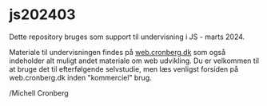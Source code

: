 # js202403

Dette repository bruges som support til undervisning i JS - marts 2024.

Materiale til undervisningen findes på [web.cronberg.dk](https://web.cronberg.dk/js/01Indledning.html) som også indeholder alt muligt andet materiale om web udvikling. Du er velkommen til at bruge det til efterfølgende selvstudie, men læs venligst forsiden på web.cronberg.dk inden "kommerciel" brug.

/Michell Cronberg